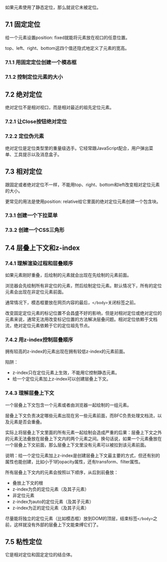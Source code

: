 如果元素使用了静态定位，那么就说它未被定位。

## 7.1 固定定位

给一个元素设置position: fixed就能将元素放在视口的任意位置。

top、left、right、bottom这四个值还隐式地定义了元素的宽高。

### 7.1.1 用固定定位创建一个模态框

### 7.1.2 控制定位元素的大小

## 7.2 绝对定位

绝对定位不是相对视口，而是相对最近的祖先定位元素。

### 7.2.1 让Close按钮绝对定位

### 7.2.2 定位伪元素

绝对定位是定位类型里的重量级选手。它经常跟JavaScript配合，用户弹出菜单、工具提示以及消息盒子。

## 7.3 相对定位

跟固定或者绝对定位不一样，不能用top、right、bottom和left改变相对定位元素的大小。

更常见的用法是使用position: relative给它里面的绝对定位元素创建一个包含块。

### 7.3.1 创建一个下拉菜单

### 7.3.2 创建一个CSS三角形

## 7.4 层叠上下文和z-index

### 7.4.1 理解渲染过程和层叠顺序

如果元素刚好重叠，后绘制的元素就会出现在先绘制的元素前面。

浏览器会先绘制所有非定位的元素，然后绘制定位元素。默认情况下，所有的定位元素会出现在非定位元素前面。

通常情况下，模态框要放在网页内容的最后，`</body>`关闭标签之前。

改变固定定位元素的标记位置不会昌盛不好的影响，但是对相对定位或绝对定位的元素来说，通常无法用改变标记位置的方法解决层叠问题。相对定位依赖于文档流，绝对定位元素依赖于它的定位祖先节点。

### 7.4.2 用z-index控制层叠顺序

拥有较高的z-index的元素出现在拥有较低z-index的元素前面。

陷阱：

- z-index只在定位元素上生效，不能用它控制静态元素。
- 给一个定位元素加上z-index可以创建层叠上下文。

### 7.4.3 理解层叠上下文

一个层叠上下文包含一个元素或者由浏览器一起绘制的一组元素。

层叠上下文负责决定哪些元素出现在另一些元素前面，而BFC负责处理文档流，以及元素是否会重叠。

实际上将层叠上下文里面的所有元素一起绘制会造成严重的后果：层叠上下文之外的元素无法叠放在层叠上下文内的两个元素之间。换句话说，如果一个元素叠放在一个层叠上下文前面，那么层叠上下文里没有元素可以被拉到该元素前面。

说明：给一个定位元素加上z-index是创建层叠上下文最主要的方式，但还有别的属性也能创建，比如小于1的opacity属性，还有transform、filter属性。

所有层叠上下文内的元素会按照以下顺序，从后到前叠放：

- 叠放上下文的根
- z-index为负的定位元素（及其子元素）
- 非定位元素
- z-index为auto的定位元素（及其子元素）
- z-index为正的定位元素（及其子元素）

尽量能将独立的定位元素（比如模态框）放到DOM的顶层，结束标签`</body>`之前，这样就没有外部的层叠上下文能束缚它们了。

## 7.5 粘性定位

它是相对定位和固定定位的结合体。